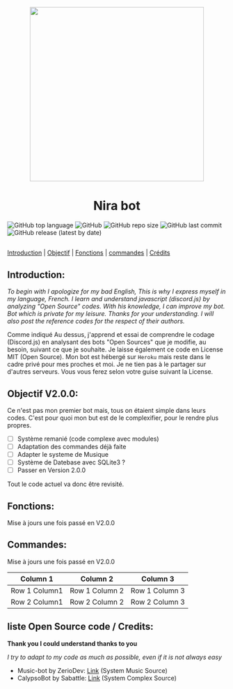 <p align="center">
  <img width="400" src="https://user-images.githubusercontent.com/86933695/126408105-7c10e7fe-5999-4259-b360-8b470267b15e.png">
</p>

<h1 align="center">Nira bot</h1>

![GitHub top language](https://img.shields.io/github/languages/top/KhaeAhra/Nira-bot?color=%2300&logo=javascript) ![GitHub](https://img.shields.io/github/license/KhaeAhra/Nira-bot?logo=LICENSE) ![GitHub repo size](https://img.shields.io/github/repo-size/KhaeAhra/Nira-bot?color=%2300ff0&logo=GitHub)  ![GitHub last commit](https://img.shields.io/github/last-commit/KhaeAhra/Nira-bot?color=%2300ff0&logo=Github) ![GitHub release (latest by date)](https://img.shields.io/github/v/release/KhaeAhra/Nira-bot?logo=GitHub)
## 
[Introduction](https://github.com/KhaeAhra/Nira-bot#introduction) | [Objectif](https://github.com/KhaeAhra/Nira-bot#objectif-v200) | [Fonctions](https://github.com/KhaeAhra/Nira-bot#fonctions) | [commandes](https://github.com/KhaeAhra/Nira-bot#commandes) | [Crédits](https://github.com/KhaeAhra/Nira-bot#liste-open-source-code--credits)

## Introduction:
*To begin with I apologize for my bad English, This is why I express myself in my language, French.
I learn and understand javascript (discord.js) by analyzing "Open Source" codes. With his knowledge, I can improve my bot. Bot which is private for my leisure.
Thanks for your understanding. I will also post the reference codes for the respect of their authors.* 

Comme indiqué Au dessus, j'apprend et essai de comprendre le codage (Discord.js) en analysant des bots "Open Sources" que je modifie, au besoin, suivant ce que je souhaite.
Je laisse également ce code en License MIT (Open Source). Mon bot est hébergé sur ``Heroku`` mais reste dans le cadre privé pour mes proches et moi. Je ne tien pas à le partager sur d'autres serveurs. Vous vous ferez selon votre guise suivant la License.
##
## Objectif V2.0.0:

Ce n'est pas mon premier bot mais, tous on étaient simple dans leurs codes. C'est pour quoi mon but est de le complexifier, pour le rendre plus propres. 
- [ ] Système remanié (code complexe avec modules)
- [ ] Adaptation des commandes déjà faite
- [ ] Adapter le systeme de Musique 
- [ ] Système de Datebase avec SQLite3 ?
- [ ] Passer en Version 2.0.0

Tout le code actuel va donc être revisité.
##
## Fonctions:

Mise à jours une fois passé en V2.0.0
##
## Commandes:
Mise à jours une fois passé en V2.0.0

|Column 1|Column 2|Column 3|
|:---:|:---:|:---:|
|Row 1 Column1| Row 1 Column 2| Row 1 Column 3|
|Row 2 Column1| Row 2 Column 2| Row 2 Column 3|
##
## liste Open Source code / Credits:

**Thank you I could understand thanks to you**

*I try to adapt to my code as much as possible, even if it is not always easy*

- Music-bot by ZerioDev: [Link](https://github.com/ZerioDev/Music-bot) (System Music Source)
- CalypsoBot by Sabattle: [Link](https://github.com/sabattle/CalypsoBot) (System Complex Source)
##
